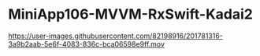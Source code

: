 # MiniApp106-MVVM-RxSwift-Kadai2

https://user-images.githubusercontent.com/82198916/201781316-3a9b2aab-5e6f-4083-836c-bca06598e9ff.mov

